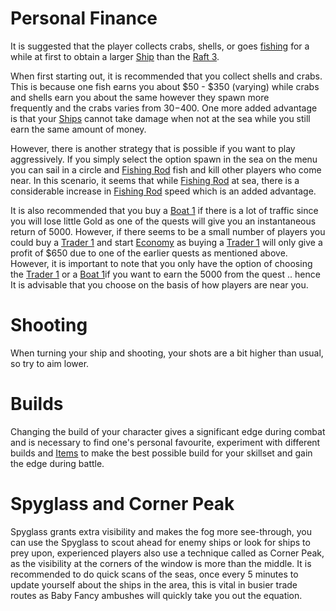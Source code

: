# Personal Finance 
It is suggested that the player collects crabs, shells, or goes [fishing](/pages/tools/fishingrod.md) for a while at first to obtain a larger [Ship](/ships.md) than the [Raft 3](/pages/ships/raft3.md).

When first starting out, it is recommended that you collect shells and crabs. This is because one fish earns you about $50 - $350 (varying) while crabs and shells earn you about the same however they spawn more frequently and the crabs varies from $30-$400. One more added advantage is that your [Ships](/ships.md) cannot take damage when not at the sea while you still earn the same amount of money.

However, there is another strategy that is possible if you want to play aggressively. If you simply select the option spawn in the sea on the menu you can sail in a circle and [Fishing Rod](/tools/fishingrod.md) fish and kill other players who come near. In this scenario, it seems that while [Fishing Rod](/tools/fishingrod.md) at sea, there is a considerable increase in [Fishing Rod](/tools/fishingrod.md) speed which is an added advantage.

It is also recommended that you buy a [Boat 1](/pages/ships/boat1.md) if there is a lot of traffic since you will lose little Gold as one of the quests will give you an instantaneous return of 5000. However, if there seems to be a small number of players you could buy a [Trader 1](/pages/ships/trader1.md) and start [Economy](/pages/economy.md) as buying a [Trader 1](/pages/ships/trader1.md) will only give a profit of $650 due to one of the earlier quests as mentioned above. However, it is important to note that you only have the option of choosing the [Trader 1](/pages/ships/trader1.md) or a [Boat 1](/pages/ships/boat1.md)if you want to earn the 5000 from the quest .. hence It is advisable that you choose on the basis of how players are near you.


# Shooting 
When turning your ship and shooting, your shots are a bit higher than usual, so try to aim lower.

# Builds
Changing the build of your character gives a significant edge during combat and is necessary to find one's personal favourite, experiment with different builds and [Items](/pages/items.md) to make the best possible build for your skillset and gain the edge during battle.

# Spyglass and Corner Peak
Spyglass grants extra visibility and makes the fog more see-through, you can use the Spyglass to scout ahead for enemy ships or look for ships to prey upon, experienced players also use a technique called as Corner Peak, as the visibility at the corners of the window is more than the middle. It is recommended to do quick scans of the seas, once every 5 minutes to update yourself about the ships in the area, this is vital in busier trade routes as Baby Fancy ambushes will quickly take you out the equation.
